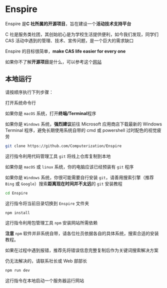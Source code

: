 # Enspire

Enspire 是**C 社所属的开源项目**，旨在建设一个**活动技术支持平台**

C 社是服务类社团，其创始初心是为学校生活提供便利，如今我们发现，同学们 CAS 活动中遇到的管理、技术、宣传问题，是一个巨大的需求缺口

Enspire 的目标很简单，**make CAS life easier for every one**

如果你不了解**开源项目**是什么，可以参考这个[网站](https://opensource.guide/)

## 本地运行

请按顺序执行下列步骤：

打开系统命令行

如果你是 `macOS` 系统，打开**终端/Terminal**程序

如果你是 `Windows` 系统，**强烈建议**前往 Microsoft 应用商店下载最新的 Windows Terminal 程序，避免长期使用系统自带的 cmd 或 powershell 过时配色的视觉疲劳

```sh
git clone https://github.com/Computerization/Enspire
```

这行指令利用代码管理工具 `git` 将线上仓库复制到本地

如果你是 `macOS` 或 `linux` 系统，你的电脑应该已经预装有 `git` 程序

如果你是 `Windows` 系统，你很可能需要自行安装 `git`，请善用搜索引擎（推荐 `Bing` 或 `Google`）搜索**距离现在时间并不太远**的 `git` 安装教程

```sh
cd Enspire
```

这行指令将当前目录切换到 `Enspire` 文件夹

```sh
npm install
```

这行指令利用包管理工具 `npm` 安装网站所需依赖

**注意** `npm` 软件并非系统自带，请各位社员依据各自的具体系统，搜索合适的安装教程。

如果在过程中遇到报错，推荐先将错误信息完整复制后作为关键词搜索解决方案

仍无法解决的，请联系社长或 Web 部部长

```sh
npm run dev
```

这行指令在本地启动一个服务器运行网站
